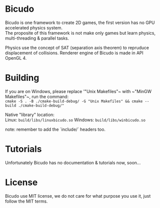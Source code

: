 # Bicudo

Bicudo is one framework to create 2D games, the first version has no GPU accelerated physics system.    
The proposite of this framework is not make only games but learn physics, multi-threading & parallel tasks.

Physics use the concept of SAT (separation axis theorem) to repruduce displacement of collisions.
Renderer engine of Bicudo is made in API OpenGL 4.

# Building

If you are on Windows, please replace '"Unix Makefiles"~ with ~"MinGW Makefiles"~, run the command:  
`cmake -S . -B ./cmake-build-debug/ -G "Unix Makefiles" && cmake --build ./cmake-build-debug/"`

Native "library" location:  
Linux: `build/libs/linuxbicudo.so`
Windows: `build/libs/winbicudo.so`

note: remember to add the ´include/´ headers too.

# Tutorials

Unfortunately Bicudo has no documentation & tutorials now, soon...

# License

Bicudo use MIT license, we do not care for what purpose you use it, just follow the MIT terms.
